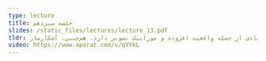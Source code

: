 ```yaml
---
type: lecture
title: جلسه سیزدهم
slides: /static_files/lectures/lecture_13.pdf
tldr: در این جلسه مبحث تناظر و هم‌ترازی تصاویر مطرح می‌شود که کاربردهای زیادی از جمله واقعیت افزوده و موزاییک تصویر دارد. هم‌چنین، آشکارساز Harris به عنوان یکی از روش‌های مشهور در حوزه استخراج نقاط کلیدی بررسی می‌شود.
video: https://www.aparat.com/v/qVYkL
---
```

